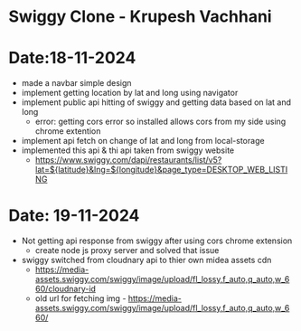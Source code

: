 # Swiggy Clone - Krupesh Vachhani
# Date:18-11-2024

- made a navbar simple design
- implement getting location by lat and long using navigator
- implement public api hitting of swiggy and getting data based on lat and long
  - error: getting cors error so installed allows cors from my side using chrome extention
- implement api fetch on change of lat and long from local-storage
- implemented this api & thi api taken from swiggy website
  - https://www.swiggy.com/dapi/restaurants/list/v5?lat=${latitude}&lng=${longitude}&page_type=DESKTOP_WEB_LISTING


# Date: 19-11-2024

- Not getting api response from swiggy after using cors chrome extension
  - create node js proxy server and solved that issue
- swiggy switched from cloudnary api to thier own midea assets cdn
  - https://media-assets.swiggy.com/swiggy/image/upload/fl_lossy,f_auto,q_auto,w_660/cloudnary-id
  - old url for fetching img - https://media-assets.swiggy.com/swiggy/image/upload/fl_lossy,f_auto,q_auto,w_660/